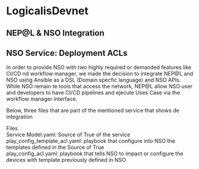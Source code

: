 # LogicalisDevnet  

## NEP@L & NSO Integration

## NSO Service: Deployment ACLs
  
In order to provide NSO with two highly required or demanded features like CI/CD nd workflow manager, we made the decision to integrate NEP@L and NSO using Ansible as a DSL (Domain specfic language) and NSO APIs. While NSO remain te tools that access the network, NEP@L allow NSO user and developers to have CI/CD pipelines and ejecute Uses Case via the workflow manager interface.

Below, three files that are part of the mentioned service that shows de integration

Files  
Service Model.yaml: Source of True of the service  
play_config_template_acl.yaml: playbook that configure into NSO the templates defined in the Source of True  
play_config_acl.yaml: playbook that tells NSO to impact or configure the devices with template previously defined in NSO
